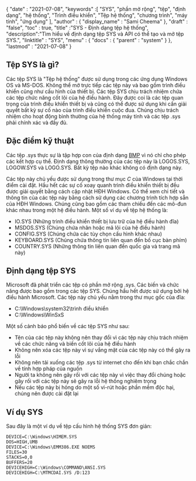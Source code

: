 {
  "date" : "2021-07-08",
  "keywords" :[ "SYS", "phần mở rộng", "tệp", "định dạng", "hệ thống", "Trình điều khiển", "Tệp hệ thống", "chương trình", "máy tính", "ứng dụng" ],
  "author" : {
    "display_name" : "Sami Cheema"
},
  "draft" : "false",
  "toc" : true,
  "title" :"SYS - Định dạng tệp hệ thống",
  "description":"Tìm hiểu về định dạng tệp SYS và API có thể tạo và mở tệp SYS.",
  "linktitle" : "SYS",
  "menu" : {
    "docs" : {
      "parent" : "system"
}
},
  "lastmod" : "2021-07-08"
}

## Tệp SYS là gì? ##

Các tệp SYS là "Tệp hệ thống" được sử dụng trong các ứng dụng Windows OS và MS-DOS. Không thể mở trực tiếp các tệp này và bao gồm trình điều khiển cũng như cấu hình của thiết bị. Các tệp SYS chịu trách nhiệm chứa các tệp chức năng cốt lõi của hệ điều hành. Đây được coi là các tệp quan trọng của trình điều khiển thiết bị và cũng có thể được sử dụng khi cần giải quyết bất kỳ sự cố nào của trình điều khiển cuộc đua. Chúng chịu trách nhiệm cho hoạt động bình thường của hệ thống máy tính và các tệp .sys phải chính xác và đầy đủ.


## Đặc điểm kỹ thuật ##

Các tệp .sys thực sự là tập hợp con của định dạng [BMP](/vi/image/bmp/) vì nó chỉ cho phép các kết hợp cụ thể. Định dạng thông thường của các tệp này là LOGOS.SYS, LOGOW.SYS và LOGO.SYS. Bất kỳ tệp nào khác không có định dạng này.

Các tệp này chủ yếu được sử dụng trong thư mục *C* của Windows tại thời điểm cài đặt. Hầu hết các sự cố xoay quanh trình điều khiển thiết bị đều được giải quyết bằng cách cập nhật HĐH Windows. Có thể xem chi tiết và thông tin của các tệp này bằng cách sử dụng các chương trình tích hợp sẵn của HĐH Windows. Chúng cũng bao gồm các tham chiếu đến các mô-đun khác nhau trong một hệ điều hành.
Một số ví dụ về tệp hệ thống là:

* IO.SYS (Những trình điều khiển thiết bị lưu trữ của hệ điều hành đĩa)
* MSDOS.SYS (Chúng chứa nhân hoặc mã lõi của hệ điều hành)
* CONFIG.SYS (Chúng chứa các tùy chọn cấu hình khác nhau)
* KEYBOARD.SYS (Chúng chứa thông tin liên quan đến bố cục bàn phím)
* COUNTRY.SYS (Những thông tin liên quan đến quốc gia và trang mã này)

## Định dạng tệp SYS ##

Microsoft đã phát triển các tệp có phần mở rộng .sys. Các biến và chức năng được bao gồm trong các tệp SYS. Chúng hầu hết được sử dụng bởi hệ điều hành Microsoft. Các tệp này chủ yếu nằm trong thư mục gốc của đĩa:

* C:\Windows\system32\trình điều khiển
* C:\Windows\WinSxS

Một số cảnh báo phổ biến về các tệp SYS như sau:

* Tên của các tệp này không nên thay đổi vì các tệp này chịu trách nhiệm về các chức năng và biến cốt lõi của hệ điều hành
* Không nên xóa các tệp này vì sự vắng mặt của các tệp này có thể gây ra lỗi
* Không nên tải xuống các tệp .sys từ internet cho đến khi bạn chắc chắn về tính hợp pháp của nguồn
* Người ta không nên gây rối với các tệp này vì việc thay đổi chúng hoặc gây rối với các tệp này sẽ gây ra lỗi hệ thống nghiêm trọng
* Nếu các tệp này bị hỏng do một số vi-rút hoặc phần mềm độc hại, chúng nên được cài đặt lại

## Ví dụ SYS ##

Sau đây là một ví dụ về tệp cấu hình hệ thống SYS đơn giản:

```
DEVICE=C:\Windows\HIMEM.SYS
DOS=HIGH,UMB
DEVICE=C:\Windows\EMM386.EXE NOEMS
FILES=30
STACKS=0,0
BUFFERS=20
DEVICEHIGH=C:\Windows\COMMAND\ANSI.SYS
DEVICEHIGH=C:\MTMCDAI.SYS /D:123
```
